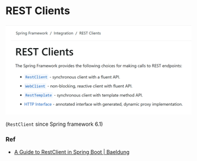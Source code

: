 # REST Clients

<img src="..\images\spring-http-clients.png" style="zoom:50%;" />

(`RestClient` since Spring framework 6.1)

### Ref

* [A Guide to RestClient in Spring Boot | Baeldung](https://www.baeldung.com/spring-boot-restclient)